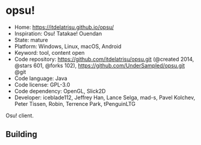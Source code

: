 # opsu!

- Home: https://itdelatrisu.github.io/opsu/
- Inspiration: Osu! Tatakae! Ouendan
- State: mature
- Platform: Windows, Linux, macOS, Android
- Keyword: tool, content open
- Code repository: https://github.com/itdelatrisu/opsu.git (@created 2014, @stars 601, @forks 102), https://github.com/UnderSampled/opsu.git @git
- Code language: Java
- Code license: GPL-3.0
- Code dependency: OpenGL, Slick2D
- Developer: iceblade112, Jeffrey Han, Lance Selga, mad-s, Pavel Kolchev, Peter Tissen, Robin, Terrence Park, tPenguinLTG

Osu! client.

## Building
